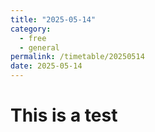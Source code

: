 ```yaml
---
title: "2025-05-14"
category: 
  - free
  - general
permalink: /timetable/20250514
date: 2025-05-14
---
```


# This is a test
